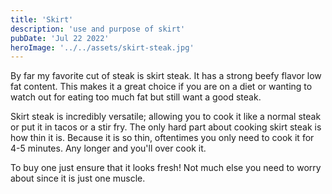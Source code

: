 ```yaml
---
title: 'Skirt'
description: 'use and purpose of skirt'
pubDate: 'Jul 22 2022'
heroImage: '../../assets/skirt-steak.jpg'
---
```


By far my favorite cut of steak is skirt steak. It has a strong beefy flavor low fat content. This makes it a great choice if you are on a diet or wanting to watch out for eating too much fat but still want a good steak.

Skirt steak is incredibly versatile; allowing you to cook it like a normal steak or put it in tacos or a stir fry. The only hard part about cooking skirt steak is how thin it is. Because it is so thin, oftentimes you only need to cook it for 4-5 minutes. Any longer and you'll over cook it.

To buy one just ensure that it looks fresh! Not much else you need to worry about since it is just one muscle.